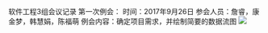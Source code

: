 软件工程3组会议记录
第一次例会：
时间：2017年9月26日
参会人员：詹睿，康金梦，韩慧娟，陈福萌
例会内容：确定项目需求，并绘制简要的数据流图
![](https://i.imgur.com/CpE5HXY.png)